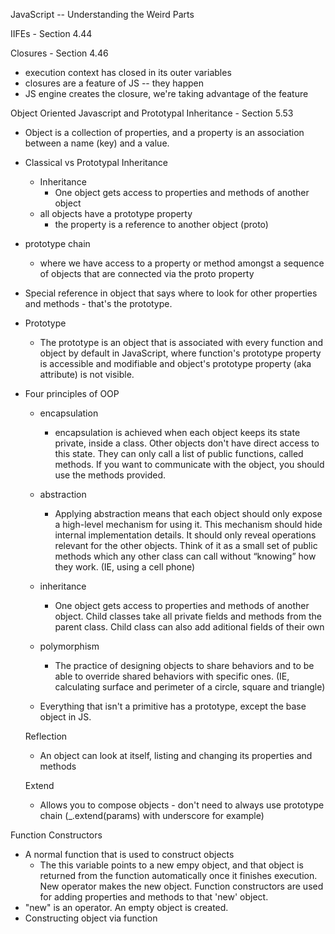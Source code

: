 JavaScript -- Understanding the Weird Parts

IIFEs - Section 4.44

Closures - Section 4.46

- execution context has closed in its outer variables
- closures are a feature of JS -- they happen 
- JS engine creates the closure, we're taking advantage of the feature

Object Oriented Javascript and Prototypal Inheritance - Section 5.53

- Object is a collection of properties, and a property is an association between a name (key) and a value.

- Classical vs Prototypal Inheritance
    - Inheritance
        - One object gets access to properties and methods of another object
    - all objects have a prototype property
        - the property is a reference to another object (proto)
- prototype chain
    - where we have access to a property or method amongst a sequence of objects that are connected via the proto property
- Special reference in object that says where to look for other properties and methods - that's the prototype.
- Prototype
    - The prototype is an object that is associated with every function and object by default in JavaScript, where function's prototype property is accessible and modifiable and object's prototype property (aka attribute) is not visible.
- Four principles of OOP
    - encapsulation
        - encapsulation is achieved when each object keeps its state private, inside a class. Other objects don't have direct access to this state. They can only call a list of public functions, called methods. If you want to communicate with the object, you should use the methods provided.
    - abstraction
        - Applying abstraction means that each object should only expose a high-level mechanism for using it. This mechanism should hide internal implementation details. It should only reveal operations relevant for the other objects. Think of it as a small set of public methods which any other class can call without “knowing” how they work. (IE, using a cell phone)
    - inheritance
        - One object gets access to properties and methods of another object. Child classes take all private fields and methods from the parent class. Child class can also add aditional fields of their own
    - polymorphism
        - The practice of designing objects to share behaviors and to be able to override shared behaviors with specific ones. (IE, calculating surface and perimeter of a circle, square and triangle)

    - Everything that isn't a primitive has a prototype, except the base object in JS.

    Reflection

    - An object can look at itself, listing and changing its properties and methods

    Extend

    - Allows you to compose objects - don't need to always use prototype chain (_.extend(params) with underscore for example)

Function Constructors

- A normal function that is used to construct objects
    - The this variable points to a new empy object, and that object is returned from the function automatically once it finishes execution. New operator makes the new object. Function constructors are used for adding properties and methods to that 'new' object.
- "new" is an operator. An empty object is created.
- Constructing object via function